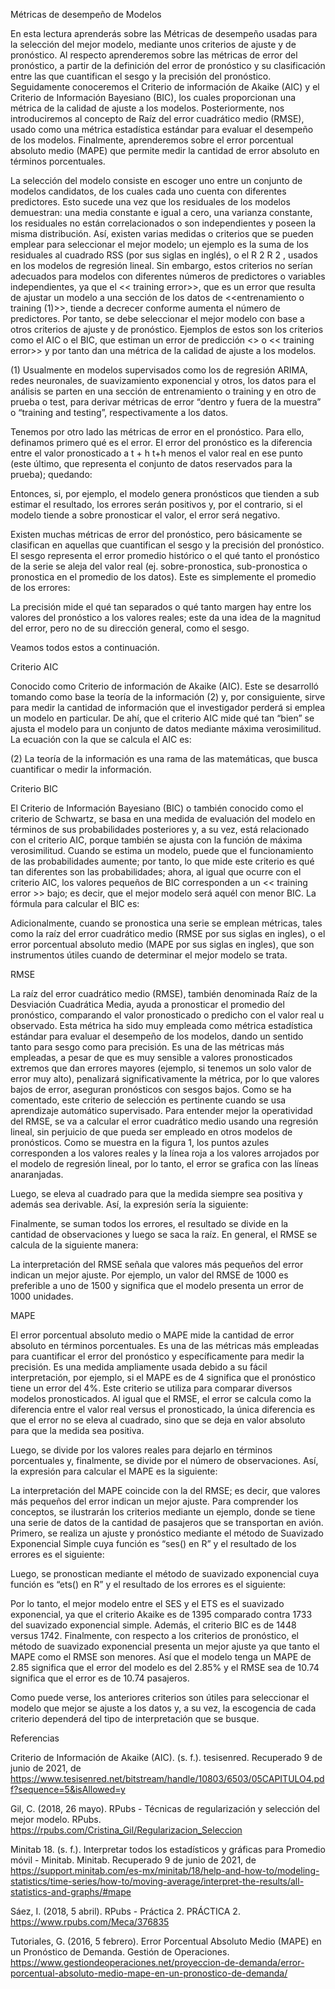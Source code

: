 Métricas de desempeño de Modelos


En esta lectura aprenderás sobre las Métricas de desempeño usadas para la selección del mejor modelo, mediante unos criterios de ajuste y de pronóstico. Al respecto aprenderemos sobre las métricas de error del pronóstico, a partir de la definición del error de pronóstico y su clasificación entre las que cuantifican el sesgo y la precisión del pronóstico. Seguidamente conoceremos el Criterio de información de Akaike (AIC) y el Criterio de Información Bayesiano (BIC), los cuales proporcionan una métrica de la calidad de ajuste a los modelos. Posteriormente, nos introduciremos al concepto de Raíz del error cuadrático medio (RMSE), usado como una métrica estadística estándar para evaluar el desempeño de los modelos. Finalmente, aprenderemos sobre el error porcentual absoluto medio (MAPE) que permite medir la cantidad de error absoluto en términos porcentuales.

La selección del modelo consiste en escoger uno entre un conjunto de modelos candidatos, de los cuales cada uno cuenta con diferentes predictores. Esto sucede una vez que los residuales de los modelos demuestran: una media constante e igual a cero, una varianza constante, los residuales no están correlacionados o son independientes y poseen la misma distribución. Así, existen varias medidas o criterios que se pueden emplear para seleccionar el mejor modelo; un ejemplo es la suma de los residuales al cuadrado RSS (por sus siglas en inglés), o el 
R
2
R 
2
 , usados en los modelos de regresión lineal. Sin embargo, estos criterios no serían adecuados para modelos con diferentes números de predictores o variables independientes, ya que el << training error>>, que es un error que resulta de ajustar un modelo a una sección de los datos de <<entrenamiento o training (1)>>, tiende a decrecer conforme aumenta el número de predictores.  Por tanto, se debe seleccionar el mejor modelo con base a otros criterios de ajuste y de pronóstico. Ejemplos de estos son los criterios como el AIC o el BIC, que estiman un error de predicción <<dentro de la muestra>> o << training error>> y por tanto dan una métrica de la calidad de ajuste a los modelos. 

(1) Usualmente en modelos supervisados como los de regresión ARIMA, redes neuronales, de suavizamiento exponencial y otros, los datos para el análisis se parten en una sección de entrenamiento o training y en otro de prueba o test, para derivar métricas de error “dentro y fuera de la muestra” o “training and testing”, respectivamente a los datos.

Tenemos por otro lado las métricas de error en el pronóstico. Para ello, definamos primero qué es el error. El error del pronóstico es la diferencia entre el valor pronosticado a 
t
+
h
t+h menos el valor real en ese punto (este último, que representa el conjunto de datos reservados para la prueba); quedando:
 

Entonces, si, por ejemplo, el modelo genera pronósticos que tienden a sub estimar el resultado, los errores serán positivos y, por el contrario, si el modelo tiende a sobre pronosticar el valor, el error será negativo. 

Existen muchas métricas de error del pronóstico, pero básicamente se clasifican en aquellas que cuantifican el sesgo y la precisión del pronóstico. El sesgo representa el error promedio histórico o el qué tanto el pronóstico de la serie se aleja del valor real (ej. sobre-pronostica, sub-pronostica o pronostica en el promedio de los datos). Este es simplemente el promedio de los errores:


La precisión mide el qué tan separados o qué tanto margen hay entre los valores del pronóstico a los valores reales; este da una idea de la magnitud del error, pero no de su dirección general, como el sesgo. 

Veamos todos estos a continuación.

Criterio AIC

Conocido como Criterio de información de Akaike (AIC). Este se desarrolló tomando como base la teoría de la información (2)  y, por consiguiente, sirve para medir la cantidad de información que el investigador perderá si emplea un modelo en particular. De ahí, que el criterio AIC mide qué tan “bien” se ajusta el modelo para un conjunto de datos mediante máxima verosimilitud. La ecuación con la que se calcula el AIC es: 

(2) La teoría de la información es una rama de las matemáticas, que busca cuantificar o medir la información. 

Criterio BIC

El Criterio de Información Bayesiano (BIC) o también conocido como el criterio de Schwartz, se basa en una medida de evaluación del modelo en términos de sus probabilidades posteriores y, a su vez, está relacionado con el criterio AIC, porque también se ajusta con la función de máxima verosimilitud. Cuando se estima un modelo, puede que el funcionamiento de las probabilidades aumente; por tanto, lo que mide este criterio es qué tan diferentes son las probabilidades; ahora, al igual que ocurre con el criterio AIC, los valores pequeños de BIC corresponden a un << training error >> bajo; es decir, que el mejor modelo será aquél con menor BIC. La fórmula para calcular el BIC es: 

Adicionalmente, cuando se pronostica una serie se emplean métricas, tales como la raíz del error cuadrático medio (RMSE por sus siglas en ingles), o el error porcentual absoluto medio (MAPE por sus siglas en ingles), que son instrumentos útiles cuando de determinar el mejor modelo se trata.

RMSE

La raíz del error cuadrático medio (RMSE), también denominada Raíz de la Desviación Cuadrática Media, ayuda a pronosticar el promedio del pronóstico, comparando el valor pronosticado o predicho con el valor real u observado. Esta métrica ha sido muy empleada como métrica estadística estándar para evaluar el desempeño de los modelos, dando un sentido tanto para sesgo como para precisión. Es una de las métricas más empleadas, a pesar de que es muy sensible a valores pronosticados extremos que dan errores mayores (ejemplo, si tenemos un solo valor de error muy alto), penalizará significativamente la métrica, por lo que valores bajos de error, aseguran pronósticos con sesgos bajos. Como se ha comentado, este criterio de selección es pertinente cuando se usa aprendizaje automático supervisado. Para entender mejor la operatividad del RMSE, se va a calcular el error cuadrático medio usando una regresión lineal, sin perjuicio de que pueda ser empleado en otros modelos de pronósticos. Como se muestra en la figura 1, los puntos azules corresponden a los valores reales y la línea roja a los valores arrojados por el modelo de regresión lineal, por lo tanto, el error se grafica con las líneas anaranjadas. 


Luego, se eleva al cuadrado para que la medida siempre sea positiva y además sea derivable. Así, la expresión sería la siguiente: 

 

Finalmente, se suman todos los errores, el resultado se divide en la cantidad de observaciones y luego se saca la raíz. En general, el RMSE se calcula de la siguiente manera: 

 

La interpretación del RMSE señala que valores más pequeños del error indican un mejor ajuste. Por ejemplo, un valor del RMSE de 1000 es preferible a uno de 1500 y significa que el modelo presenta un error de 1000 unidades.

MAPE

El error porcentual absoluto medio o MAPE mide la cantidad de error absoluto en términos porcentuales. Es una de las métricas más empleadas para cuantificar el error del pronóstico y específicamente para medir la precisión. Es una medida ampliamente usada debido a su fácil interpretación, por ejemplo, si el MAPE es de 4 significa que el pronóstico tiene un error del 4%. Este criterio se utiliza para comparar diversos modelos pronosticados. Al igual que el RMSE, el error se calcula como la diferencia entre el valor real versus el pronosticado, la única diferencia es que el error no se eleva al cuadrado, sino que se deja en valor absoluto para que la medida sea positiva. 


Luego, se divide por los valores reales para dejarlo en términos porcentuales y, finalmente, se divide por el número de observaciones. Así, la expresión para calcular el MAPE es la siguiente: 

 

La interpretación del MAPE coincide con la del RMSE; es decir, que valores más pequeños del error indican un mejor ajuste. Para comprender los conceptos, se ilustrarán los criterios mediante un ejemplo, donde se tiene una serie de datos de la cantidad de pasajeros que se transportan en avión. Primero, se realiza un ajuste y pronóstico mediante el método de Suavizado Exponencial Simple cuya función es “ses() en R” y el resultado de los errores es el siguiente:



Luego, se pronostican mediante el método de suavizado exponencial cuya función es “ets() en R” y el resultado de los errores es el siguiente: 



Por lo tanto, el mejor modelo entre el SES y el ETS es el suavizado exponencial, ya que el criterio Akaike es de 1395 comparado contra 1733 del suavizado exponencial simple. Además, el criterio BIC es de 1448 versus 1742. Finalmente, con respecto a los criterios de pronóstico, el método de suavizado exponencial presenta un mejor ajuste ya que tanto el MAPE como el RMSE son menores. Así que el modelo tenga un MAPE de 2.85 significa que el error del modelo es del 2.85% y el RMSE sea de 10.74 significa que el error es de 10.74 pasajeros. 

Como puede verse, los anteriores criterios son útiles para seleccionar el modelo que mejor se ajuste a los datos y, a su vez, la escogencia de cada criterio dependerá del tipo de interpretación que se busque. 

Referencias 

Criterio de Información de Akaike (AIC). (s. f.). tesisenred. Recuperado 9 de junio de 2021, de https://www.tesisenred.net/bitstream/handle/10803/6503/05CAPITULO4.pdf?sequence=5&isAllowed=y 

Gil, C. (2018, 26 mayo). RPubs - Técnicas de regularización y selección del mejor modelo. RPubs. https://rpubs.com/Cristina_Gil/Regularizacion_Seleccion 

Minitab 18. (s. f.). Interpretar todos los estadísticos y gráficas para Promedio móvil - Minitab. Minitab. Recuperado 9 de junio de 2021, de https://support.minitab.com/es-mx/minitab/18/help-and-how-to/modeling-statistics/time-series/how-to/moving-average/interpret-the-results/all-statistics-and-graphs/#mape 

Sáez, I. (2018, 5 abril). RPubs - Práctica 2. PRÁCTICA 2. https://www.rpubs.com/Meca/376835 

Tutoriales, G. (2016, 5 febrero). Error Porcentual Absoluto Medio (MAPE) en un Pronóstico de Demanda. Gestión de Operaciones. https://www.gestiondeoperaciones.net/proyeccion-de-demanda/error-porcentual-absoluto-medio-mape-en-un-pronostico-de-demanda/ 